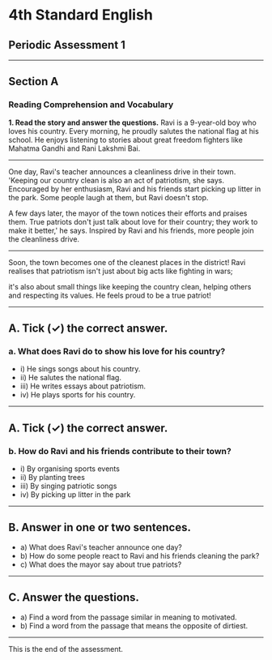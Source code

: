 <!--
marp: true
theme: academic
math: katex
class:
 - invert
-->

# 4th Standard English
## Periodic Assessment 1

---
<!--
header: Periodic Assessment 1
-->

## Section A
### Reading Comprehension and Vocabulary

**1. Read the story and answer the questions.**
Ravi is a 9-year-old boy who loves his country. 
Every morning, he proudly salutes the national flag at his school. 
He enjoys listening to stories about great freedom fighters like Mahatma Gandhi and Rani Lakshmi Bai.

---
One day, Ravi's teacher announces a cleanliness drive in their town. 
'Keeping our country clean is also an act of patriotism, she says. 
Encouraged by her enthusiasm, Ravi and his friends start picking up litter in the park. 
Some people laugh at them, but Ravi doesn't stop.

A few days later, the mayor of the town notices their efforts and praises them.
True patriots don't just talk about love for their country; they work to make it better,' he says. 
Inspired by Ravi and his friends, more people join the cleanliness drive. 

---
Soon, the town becomes one of the cleanest places in the district!
Ravi realises that patriotism isn't just about big acts like fighting in wars; 

it's also about small things like keeping the country clean, helping others and respecting its values.
He feels proud to be a true patriot!

---

## A. Tick (✓) the correct answer.
### a. What does Ravi do to show his love for his country?
- i) He sings songs about his country.
- ii) He salutes the national flag.
- iii) He writes essays about patriotism.
- iv) He plays sports for his country.

---
## A. Tick (✓) the correct answer.
### b. How do Ravi and his friends contribute to their town?
- i) By organising sports events
- ii) By planting trees
- iii) By singing patriotic songs
- iv) By picking up litter in the park

---
## B. Answer in one or two sentences.
- a) What does Ravi's teacher announce one day?
- b) How do some people react to Ravi and his friends cleaning the park?
- c) What does the mayor say about true patriots?

---
## C. Answer the questions.
- a) Find a word from the passage similar in meaning to motivated.
- b) Find a word from the passage that means the opposite of dirtiest.

---
This is the end of the assessment.